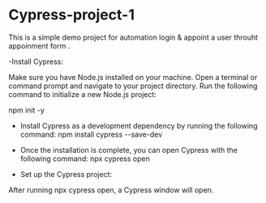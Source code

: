 # Cypress-project-1

This is a simple demo project for automation login & appoint a user throuht appoinment form .

-Install Cypress:

Make sure you have Node.js installed on your machine.
Open a terminal or command prompt and navigate to your project directory.
Run the following command to initialize a new Node.js project:

npm init -y

- Install Cypress as a development dependency by running the following command:
npm install cypress --save-dev

- Once the installation is complete, you can open Cypress with the following command:
npx cypress open

- Set up the Cypress project:

After running npx cypress open, a Cypress window will open.
